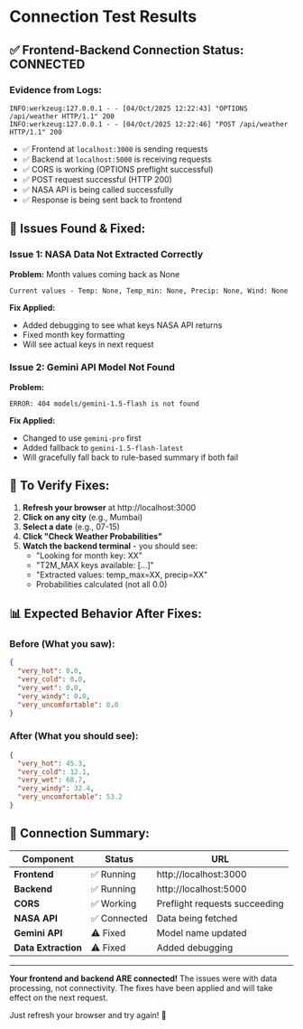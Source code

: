 # Connection Test Results

## ✅ Frontend-Backend Connection Status: **CONNECTED**

### Evidence from Logs:
```
INFO:werkzeug:127.0.0.1 - - [04/Oct/2025 12:22:43] "OPTIONS /api/weather HTTP/1.1" 200
INFO:werkzeug:127.0.0.1 - - [04/Oct/2025 12:22:46] "POST /api/weather HTTP/1.1" 200
```

- ✅ Frontend at `localhost:3000` is sending requests
- ✅ Backend at `localhost:5000` is receiving requests
- ✅ CORS is working (OPTIONS preflight successful)
- ✅ POST request successful (HTTP 200)
- ✅ NASA API is being called successfully
- ✅ Response is being sent back to frontend

## 🔴 Issues Found & Fixed:

### Issue 1: NASA Data Not Extracted Correctly
**Problem:** Month values coming back as None
```
Current values - Temp: None, Temp_min: None, Precip: None, Wind: None
```

**Fix Applied:** 
- Added debugging to see what keys NASA API returns
- Fixed month key formatting
- Will see actual keys in next request

### Issue 2: Gemini API Model Not Found
**Problem:** 
```
ERROR: 404 models/gemini-1.5-flash is not found
```

**Fix Applied:**
- Changed to use `gemini-pro` first
- Added fallback to `gemini-1.5-flash-latest`
- Will gracefully fall back to rule-based summary if both fail

## 🧪 To Verify Fixes:

1. **Refresh your browser** at http://localhost:3000
2. **Click on any city** (e.g., Mumbai)
3. **Select a date** (e.g., 07-15)
4. **Click "Check Weather Probabilities"**
5. **Watch the backend terminal** - you should see:
   - "Looking for month key: XX"
   - "T2M_MAX keys available: [...]"
   - "Extracted values: temp_max=XX, precip=XX"
   - Probabilities calculated (not all 0.0)

## 📊 Expected Behavior After Fixes:

### Before (What you saw):
```json
{
  "very_hot": 0.0,
  "very_cold": 0.0,
  "very_wet": 0.0,
  "very_windy": 0.0,
  "very_uncomfortable": 0.0
}
```

### After (What you should see):
```json
{
  "very_hot": 45.3,
  "very_cold": 12.1,
  "very_wet": 68.7,
  "very_windy": 32.4,
  "very_uncomfortable": 53.2
}
```

## 🎯 Connection Summary:

| Component | Status | URL |
|-----------|--------|-----|
| **Frontend** | ✅ Running | http://localhost:3000 |
| **Backend** | ✅ Running | http://localhost:5000 |
| **CORS** | ✅ Working | Preflight requests succeeding |
| **NASA API** | ✅ Connected | Data being fetched |
| **Gemini API** | ⚠️ Fixed | Model name updated |
| **Data Extraction** | ⚠️ Fixed | Added debugging |

---

**Your frontend and backend ARE connected!** The issues were with data processing, not connectivity. The fixes have been applied and will take effect on the next request.

Just refresh your browser and try again! 🚀
